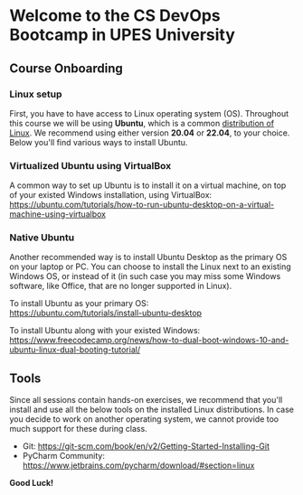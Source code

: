 # Welcome to the CS DevOps Bootcamp in UPES University

## Course Onboarding

### Linux setup

First, you have to have access to Linux operating system (OS). 
Throughout this course we will be using **Ubuntu**, which is a common [distribution of Linux](https://en.wikipedia.org/wiki/Linux_distribution).
We recommend using either version **20.04** or **22.04**, to your choice.
Below you'll find various ways to install Ubuntu.

### Virtualized Ubuntu using VirtualBox

A common way to set up Ubuntu is to install it on a virtual machine, on top of your existed Windows installation, using VirtualBox:    
https://ubuntu.com/tutorials/how-to-run-ubuntu-desktop-on-a-virtual-machine-using-virtualbox

### Native Ubuntu

Another recommended way is to install Ubuntu Desktop as the primary OS on your laptop or PC. You can choose to install the Linux next to an existing Windows OS, or instead of it (in such case you may miss some Windows software, like Office, that are no longer supported in Linux).

To install Ubuntu as your primary OS:    
https://ubuntu.com/tutorials/install-ubuntu-desktop


To install Ubuntu along with your existed Windows:   
https://www.freecodecamp.org/news/how-to-dual-boot-windows-10-and-ubuntu-linux-dual-booting-tutorial/



## Tools

Since all sessions contain hands-on exercises, we recommend that you'll install and use all the below tools on the installed Linux distributions.
In case you decide to work on another operating system, we cannot provide too much support for these during class.

- Git: https://git-scm.com/book/en/v2/Getting-Started-Installing-Git
- PyCharm Community: https://www.jetbrains.com/pycharm/download/#section=linux


**Good Luck!**